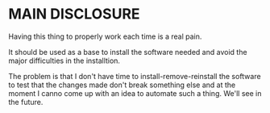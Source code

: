 # MAIN DISCLOSURE
Having this thing to properly work each time is a real pain. 

It should be used as a base to install the software needed and avoid the major difficulties in the installtion. 

The problem is that I don't have time to install-remove-reinstall the software to test that the changes made don't break something else and at the moment I canno come up with an idea to automate such a thing. We'll see in the future.
